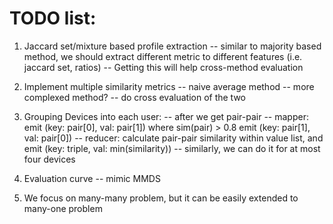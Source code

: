 TODO list:
============
1. Jaccard set/mixture based profile extraction 
   -- similar to majority based method, we should extract different metric to different features (i.e. jaccard set, ratios)
   -- Getting this will help cross-method evaluation

2. Implement multiple similarity metrics
   -- naive average method
   -- more complexed method?
   -- do cross evaluation of the two

3. Grouping Devices into each user:
   -- after we get pair-pair
   -- mapper: 
      emit (key: pair[0], val: pair[1])  where sim(pair) > 0.8
      emit (key: pair[1], val: pair[0])
   -- reducer:
      calculate pair-pair similarity within value list,
      and emit (key: triple, val: min(similarity))
   -- similarly, we can do it for at most four devices



4. Evaluation curve
   -- mimic MMDS


 5. We focus on many-many problem, but it can be easily extended to many-one problem 